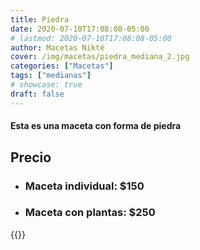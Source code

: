 ```yaml
---
title: Piedra
date: 2020-07-10T17:08:08-05:00
# lastmod: 2020-07-10T17:08:08-05:00
author: Macetas Nikté
cover: /img/macetas/piedra_mediana_2.jpg
categories: ["Macetas"]
tags: ["medianas"]
# showcase: true
draft: false
---
```


#### Esta es una maceta con forma de piedra








## Precio
- ### Maceta individual: $150
- ### Maceta con plantas: $250
  

<!--more-->
 

{{<instagram B8iosukHpus hidecaption >}}
